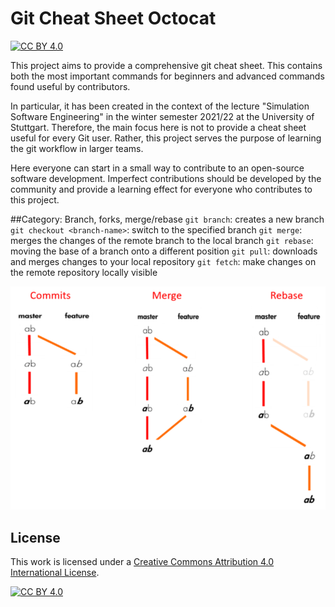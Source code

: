 # Git Cheat Sheet Octocat

[![CC BY 4.0][cc-by-shield]][cc-by]

This project aims to provide a comprehensive git cheat sheet. This contains both the most important commands for beginners and advanced commands found useful by contributors.

In particular, it has been created in the context of the lecture "Simulation Software Engineering" in the winter semester 2021/22 at the University of Stuttgart. Therefore, the main focus here is not to provide a cheat sheet useful for every Git user. Rather, this project serves the purpose of learning the git workflow in larger teams.

Here everyone can start in a small way to contribute to an open-source software development. Imperfect contributions should be developed by the community and provide a learning effect for everyone who contributes to this project.


##Category: Branch, forks, merge/rebase
``git branch``: creates a new branch
``git checkout <branch-name>``: switch to the specified branch 
``git merge``: merges the changes of the remote branch to the local branch
``git rebase``: moving the base of a branch onto a different position
``git pull``: downloads and merges changes to your local repository
``git fetch``: make changes on the remote repository locally visible

![Diff Rebase Merge](images/git_commit_merge_rebase.png)


## License

This work is licensed under a
[Creative Commons Attribution 4.0 International License][cc-by].

[![CC BY 4.0][cc-by-image]][cc-by]

[cc-by]: http://creativecommons.org/licenses/by/4.0/
[cc-by-image]: https://i.creativecommons.org/l/by/4.0/88x31.png
[cc-by-shield]: https://img.shields.io/badge/License-CC%20BY%204.0-blue.svg
